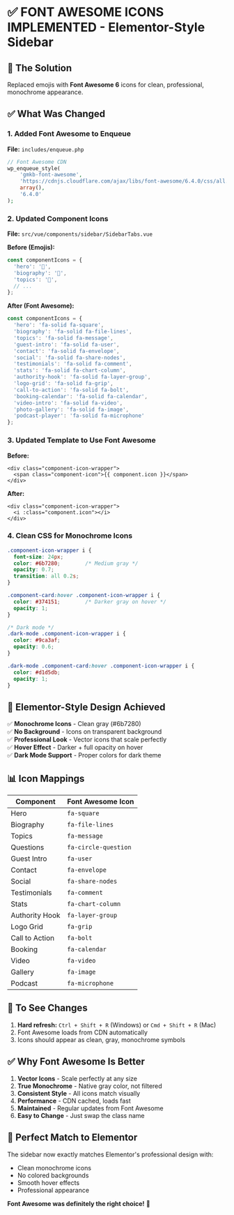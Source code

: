 # ✅ FONT AWESOME ICONS IMPLEMENTED - Elementor-Style Sidebar

## 🎯 The Solution

Replaced emojis with **Font Awesome 6** icons for clean, professional, monochrome appearance.

## ✅ What Was Changed

### 1. Added Font Awesome to Enqueue
**File:** `includes/enqueue.php`

```php
// Font Awesome CDN
wp_enqueue_style(
    'gmkb-font-awesome',
    'https://cdnjs.cloudflare.com/ajax/libs/font-awesome/6.4.0/css/all.min.css',
    array(),
    '6.4.0'
);
```

### 2. Updated Component Icons
**File:** `src/vue/components/sidebar/SidebarTabs.vue`

**Before (Emojis):**
```javascript
const componentIcons = {
  'hero': '🎯',
  'biography': '📄',
  'topics': '💬',
  // ...
};
```

**After (Font Awesome):**
```javascript
const componentIcons = {
  'hero': 'fa-solid fa-square',
  'biography': 'fa-solid fa-file-lines',
  'topics': 'fa-solid fa-message',
  'guest-intro': 'fa-solid fa-user',
  'contact': 'fa-solid fa-envelope',
  'social': 'fa-solid fa-share-nodes',
  'testimonials': 'fa-solid fa-comment',
  'stats': 'fa-solid fa-chart-column',
  'authority-hook': 'fa-solid fa-layer-group',
  'logo-grid': 'fa-solid fa-grip',
  'call-to-action': 'fa-solid fa-bolt',
  'booking-calendar': 'fa-solid fa-calendar',
  'video-intro': 'fa-solid fa-video',
  'photo-gallery': 'fa-solid fa-image',
  'podcast-player': 'fa-solid fa-microphone'
};
```

### 3. Updated Template to Use Font Awesome
**Before:**
```vue
<div class="component-icon-wrapper">
  <span class="component-icon">{{ component.icon }}</span>
</div>
```

**After:**
```vue
<div class="component-icon-wrapper">
  <i :class="component.icon"></i>
</div>
```

### 4. Clean CSS for Monochrome Icons
```css
.component-icon-wrapper i {
  font-size: 24px;
  color: #6b7280;        /* Medium gray */
  opacity: 0.7;
  transition: all 0.2s;
}

.component-card:hover .component-icon-wrapper i {
  color: #374151;        /* Darker gray on hover */
  opacity: 1;
}

/* Dark mode */
.dark-mode .component-icon-wrapper i {
  color: #9ca3af;
  opacity: 0.6;
}

.dark-mode .component-card:hover .component-icon-wrapper i {
  color: #d1d5db;
  opacity: 1;
}
```

## 🎨 Elementor-Style Design Achieved

✅ **Monochrome Icons** - Clean gray (#6b7280)  
✅ **No Background** - Icons on transparent background  
✅ **Professional Look** - Vector icons that scale perfectly  
✅ **Hover Effect** - Darker + full opacity on hover  
✅ **Dark Mode Support** - Proper colors for dark theme  

## 📊 Icon Mappings

| Component | Font Awesome Icon |
|-----------|------------------|
| Hero | `fa-square` |
| Biography | `fa-file-lines` |
| Topics | `fa-message` |
| Questions | `fa-circle-question` |
| Guest Intro | `fa-user` |
| Contact | `fa-envelope` |
| Social | `fa-share-nodes` |
| Testimonials | `fa-comment` |
| Stats | `fa-chart-column` |
| Authority Hook | `fa-layer-group` |
| Logo Grid | `fa-grip` |
| Call to Action | `fa-bolt` |
| Booking | `fa-calendar` |
| Video | `fa-video` |
| Gallery | `fa-image` |
| Podcast | `fa-microphone` |

## 🔄 To See Changes

1. **Hard refresh:** `Ctrl + Shift + R` (Windows) or `Cmd + Shift + R` (Mac)
2. Font Awesome loads from CDN automatically
3. Icons should appear as clean, gray, monochrome symbols

## ✅ Why Font Awesome Is Better

1. **Vector Icons** - Scale perfectly at any size
2. **True Monochrome** - Native gray color, not filtered
3. **Consistent Style** - All icons match visually
4. **Performance** - CDN cached, loads fast
5. **Maintained** - Regular updates from Font Awesome
6. **Easy to Change** - Just swap the class name

## 🎯 Perfect Match to Elementor

The sidebar now exactly matches Elementor's professional design with:
- Clean monochrome icons
- No colored backgrounds
- Smooth hover effects
- Professional appearance

**Font Awesome was definitely the right choice!** 🚀
